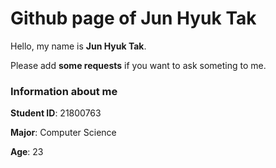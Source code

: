 # Github page of Jun Hyuk Tak


Hello, my name is **Jun Hyuk Tak**.

Please add **some requests** if you want to ask someting to me.


### Information about me

**Student ID**: 21800763

**Major**: Computer Science

**Age**: 23
